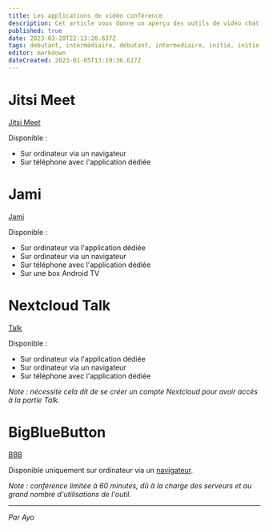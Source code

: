 ```yaml
---
title: Les applications de vidéo conférence
description: Cet article vous donne un aperçu des outils de vidéo chat
published: true
date: 2023-03-20T22:13:26.637Z
tags: debutant, intermédiaire, débutant, intermediaire, initié, initie, video, confcall, chat
editor: markdown
dateCreated: 2023-01-05T13:19:36.617Z
---
```


# Jitsi Meet

[Jitsi Meet](https://meet.jit.si/)

Disponible :
- Sur ordinateur via un navigateur
- Sur téléphone avec l'application dédiée

# Jami

[Jami](https://jami.net/)

Disponible :
- Sur ordinateur via l'application dédiée
- Sur ordinateur via un navigateur
- Sur téléphone avec l'application dédiée
- Sur une box Android TV

# Nextcloud Talk

[Talk](https://nextcloud.com/fr/talk/)

Disponible :
- Sur ordinateur via l'application dédiée
- Sur ordinateur via un navigateur
- Sur téléphone avec l'application dédiée

*Note : nécessite cela dit de se créer un compte Nextcloud pour avoir accès à la partie Talk.*

# BigBlueButton

[BBB](https://bigbluebutton.org/)

Disponible uniquement sur ordinateur via un [navigateur](https://demo.bigbluebutton.org/gl/).

*Note : conférence limitée à 60 minutes, dû à la charge des serveurs et au grand nombre d'utilisations de l'outil.*

---
*Par Ayo*